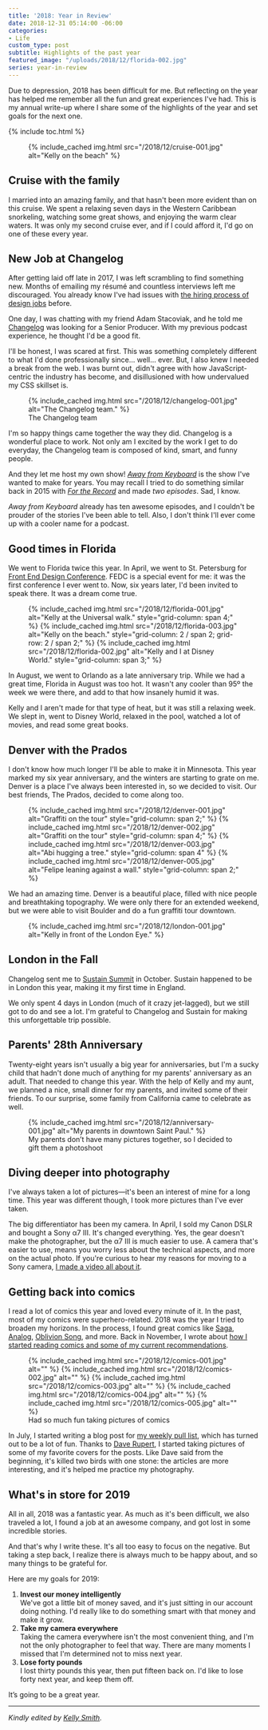 ```yaml
---
title: '2018: Year in Review'
date: 2018-12-31 05:14:00 -06:00
categories:
- Life
custom_type: post
subtitle: Highlights of the past year
featured_image: "/uploads/2018/12/florida-002.jpg"
series: year-in-review
---
```


Due to depression, 2018 has been difficult for me. But reflecting on the year has helped me remember all the fun and great experiences I've had. This is my annual write-up where I share some of the highlights of the year and set goals for the next one.

{% include toc.html %}


<figure class="small__right">
  {% include_cached img.html src="/2018/12/cruise-001.jpg" alt="Kelly on the beach" %}
  <figcaption></figcaption>
</figure>

## Cruise with the family

I married into an amazing family, and that hasn't been more evident than on this cruise. We spent a relaxing seven days in the Western Caribbean snorkeling, watching some great shows, and enjoying the warm clear waters. It was only my second cruise ever, and if I could afford it, I'd go on one of these every year.


## New Job at Changelog

After getting laid off late in 2017, I was left scrambling to find something new. Months of emailing my résumé and countless interviews left me discouraged. You already know I've had issues with [the hiring process of design jobs](/2016/08/on-design-tests/) before.

One day, I was chatting with my friend Adam Stacoviak, and he told me [Changelog](https://changelog.com) was looking for a Senior Producer. With my previous podcast experience, he thought I'd be a good fit.

I'll be honest, I was scared at first. This was something completely different to what I'd done professionally since… well… ever. But, I also knew I needed a break from the web. I was burnt out, didn't agree with how JavaScript-centric the industry has become, and disillusioned with how undervalued my CSS skillset is.

<figure class="extendout">
  {% include_cached img.html src="/2018/12/changelog-001.jpg" alt="The Changelog team." %}
  <figcaption>The Changelog team</figcaption>
</figure>


I'm so happy things came together the way they did. Changelog is a wonderful place to work. Not only am I excited by the work I get to do everyday, the Changelog team is composed of kind, smart, and funny people.

And they let me host my own show! [*Away from Keyboard*](https://changelog.com/afk) is the show I've wanted to make for years. You may recall I tried to do something similar back in 2015 with [*For the Record*](https://tiepz.com/podcasts/ftr/) and made *two episodes*. Sad, I know.

*Away from Keyboard* already has ten awesome episodes, and I couldn't be prouder of the stories I've been able to tell. Also, I don't think I'll ever come up with a cooler name for a podcast.

## Good times in Florida

We went to Florida twice this year. In April, we went to St. Petersburg for [Front End Design Conference](http://frontenddesignconference.com/index.php). FEDC is a special event for me: it was the first conference I ever went to. Now, six years later, I'd been invited to speak there. It was a dream come true.

<figure class="photo-grid photo-grid--four">
  {% include_cached img.html src="/2018/12/florida-001.jpg" alt="Kelly at the Universal walk." style="grid-column: span 4;" %}
  {% include_cached img.html src="/2018/12/florida-003.jpg" alt="Kelly on the beach." style="grid-column: 2 / span 2; grid-row: 2 / span 2;" %}
  {% include_cached img.html src="/2018/12/florida-002.jpg" alt="Kelly and I at Disney World." style="grid-column: span 3;" %}
</figure>


In August, we went to Orlando as a late anniversary trip. While we had a great time, Florida in August was too hot. It wasn't any cooler than 95º the week we were there, and add to that how insanely humid it was.

Kelly and I aren't made for that type of heat, but it was still a relaxing week. We slept in, went to Disney World, relaxed in the pool, watched a lot of movies, and read some great books.

## Denver with the Prados

I don't know how much longer I'll be able to make it in Minnesota. This year marked my six year anniversary, and the winters are starting to grate on me. Denver is a place I've always been interested in, so we decided to visit. Our best friends, The Prados, decided to come along too.

<figure class="photo-grid photo-grid--four">
  {% include_cached img.html src="/2018/12/denver-001.jpg" alt="Graffiti on the tour" style="grid-column: span 2;" %}
  {% include_cached img.html src="/2018/12/denver-002.jpg" alt="Graffiti on the tour" style="grid-column: span 4;" %}
  {% include_cached img.html src="/2018/12/denver-003.jpg" alt="Abi hugging a tree." style="grid-column: span 4" %}
  {% include_cached img.html src="/2018/12/denver-005.jpg" alt="Felipe leaning against a wall." style="grid-column: span 2;" %}
</figure>

We had an amazing time. Denver is a beautiful place, filled with nice people and breathtaking topography. We were only there for an extended weekend, but we were able to visit Boulder and do a fun graffiti tour downtown.

<figure class="small__right">
  {% include_cached img.html src="/2018/12/london-001.jpg" alt="Kelly in front of the London Eye." %}
  <figcaption></figcaption>
</figure>


## London in the Fall

Changelog sent me to [Sustain Summit](https://sustainoss.org/) in October. Sustain happened to be in London this year, making it my first time in England.

We only spent 4 days in London (much of it crazy jet-lagged), but we still got to do and see a lot. I'm grateful to Changelog and Sustain for making this unforgettable trip possible.

## Parents' 28th Anniversary

Twenty-eight years isn't usually a big year for anniversaries, but I'm a sucky child that hadn't done much of anything for my parents' anniversary as an adult. That needed to change this year. With the help of Kelly and my aunt, we planned a nice, small dinner for my parents, and invited some of their friends. To our surprise, some family from California came to celebrate as well.

<figure class="alignleft">
  {% include_cached img.html src="/2018/12/anniversary-001.jpg" alt="My parents in downtown Saint Paul." %}
  <figcaption>My parents don’t have many pictures together, so I decided to gift them a&nbsp;photoshoot</figcaption>
</figure>


## Diving deeper into photography

I've always taken a lot of pictures—it's been an interest of mine for a long time. This year was different though, I took more pictures than I've ever taken. 

The big differentiator has been my camera. In April, I sold my Canon DSLR and bought a Sony α7 III. It's changed everything. Yes, the gear doesn't make the photographer, but the α7 III is much easier to use. A camera that's easier to use, means you worry less about the technical aspects, and more on the actual photo. If you're curious to hear my reasons for moving to a Sony camera, [I made a video all about it](https://youtu.be/aGZ0ac4wgtI).

## Getting back into comics

I read a lot of comics this year and loved every minute of it. In the past, most of my comics were superhero-related. 2018 was the year I tried to broaden my horizons. In the process, I found great comics like [Saga](https://amzn.to/2rSVfNh), [Analog](https://amzn.to/2CzGk0r), [Oblivion Song](https://amzn.to/2SmolQK), and more. Back in November, I wrote about [how I started reading comics and some of my current recommendations](/2018/11/my-geek-life/).

<figure class="photo-grid photo-grid--one">
  {% include_cached img.html src="/2018/12/comics-001.jpg" alt="" %}
  {% include_cached img.html src="/2018/12/comics-002.jpg" alt="" %}
  {% include_cached img.html src="/2018/12/comics-003.jpg" alt="" %}
  {% include_cached img.html src="/2018/12/comics-004.jpg" alt="" %}
  {% include_cached img.html src="/2018/12/comics-005.jpg" alt="" %}
  <figcaption>Had so much fun taking pictures of comics</figcaption>
</figure>

In July, I started writing a blog post for [my weekly pull list](/topics/#pull-list), which has turned out to be a lot of fun. Thanks to [Dave Rupert](https://twitter.com/davatron5000/status/1042449998418518016), I started taking pictures of some of my favorite covers for the posts. Like Dave said from the beginning, it's killed two birds with one stone: the articles are more interesting, and it's helped me practice my photography. 

## What's in store for 2019

All in all, 2018 was a fantastic year. As much as it's been difficult, we also traveled a lot, I found a job at an awesome company, and got lost in some incredible stories. 

And that's why I write these. It's all too easy to focus on the negative. But taking a step back, I realize there is always much to be happy about, and so many things to be grateful for.

Here are my goals for 2019:

1. **Invest our money intelligently**  
We've got a little bit of money saved, and it's just sitting in our account doing nothing. I'd really like to do something smart with that money and make it grow.
2. **Take my camera everywhere**  
Taking the camera everywhere isn't the most convenient thing, and I'm not the only photographer to feel that way. There are many moments I missed that I'm determined not to miss next year.
3. **Lose forty pounds**  
I lost thirty pounds this year, then put fifteen back on. I'd like to lose forty next year, and keep them off.

It’s going to be a great year.

---

*Kindly edited by [Kelly Smith](/authors/kellysmith/).*
